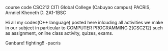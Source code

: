 course code CSC212
CITI Global College (Cabuyao campus)
PACRIS, Arnniel Kheneth D.
2A1-1BSC

Hi all my codes(C++ language) posted here inlcuding all activities we make in our subject in particular to
COMPUTER PROGRAMMING 2(CSC212) such as assignment, online class activity, quizes, exams.

Ganbare! fighting!! -pacris
